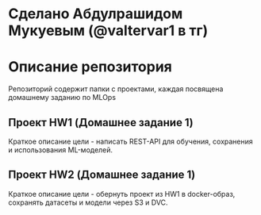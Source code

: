# Сделано Абдулрашидом Мукуевым (@valtervar1 в тг)

# Описание репозитория
Репозиторий содержит папки с проектами, каждая посвящена домашнему заданию по MLOps

## Проект HW1 (Домашнее задание 1)
Краткое описание цели - написать REST-API для обучения, сохранения и использования ML-моделей.

## Проект HW2 (Домашнее задание 1)
Краткое описание цели - обернуть проект из HW1 в docker-образ, сохранять датасеты и модели через S3 и DVC.